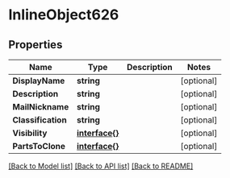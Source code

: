 # InlineObject626

## Properties

Name | Type | Description | Notes
------------ | ------------- | ------------- | -------------
**DisplayName** | **string** |  | [optional] 
**Description** | **string** |  | [optional] 
**MailNickname** | **string** |  | [optional] 
**Classification** | **string** |  | [optional] 
**Visibility** | [**interface{}**](.md) |  | [optional] 
**PartsToClone** | [**interface{}**](.md) |  | [optional] 

[[Back to Model list]](../README.md#documentation-for-models) [[Back to API list]](../README.md#documentation-for-api-endpoints) [[Back to README]](../README.md)


